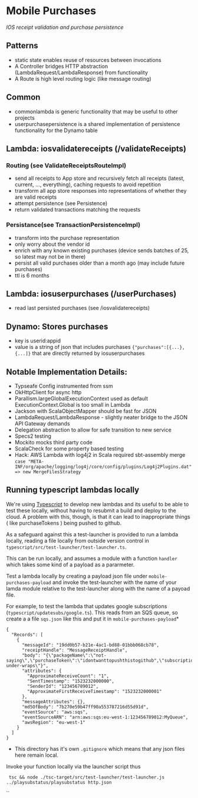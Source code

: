 # Mobile Purchases
_IOS receipt validation and purchase persistence_

## Patterns
* static state enables reuse of resources between invocations
* A Controller bridges HTTP abstraction (LambdaRequest/LambdaResponse) from functionality
* A Route is high level routing logic (like message routing)
 
## Common
* commonlambda is generic functionality that may be useful to other projects
* userpurchasepersistence is a shared implementation of persistence functionality for the Dynamo table
 
## Lambda: iosvalidatereceipts (/validateReceipts)
### Routing (see ValidateReceiptsRouteImpl)
* send all receipts to App store and recursively fetch all receipts (latest, current, ..., everything), caching requests to avoid repetition
* transform all app store responses into representations of whether they are valid receipts
* attempt persistence (see Persistence)
* return validated transactions matching the requests

### Persistance(see TransactionPersistenceImpl)
* transform into the purchase representation
* only worry about the vendor id
* enrich with any known existing purchases (device sends batches of 25, so latest may not be in there)
* persist all valid purchases older than a month ago (may include future purchases)
* ttl is 6 months

## Lambda: iosuserpurchases (/userPurchases)
* read last persisted purchases (see /iosvalidatereceipts)

## Dynamo: Stores purchases
* key is userid:appid
* value is a string of json that includes purchases `{"purchases":[{...}, {...]}` that are directly returned by iosuserpurchases

## Notable Implementation Details:
* Typseafe Config instrumented from ssm
* OkHttpClient for async http
* Parallism.largeGlobalExecutionContext used as default ExecutionContext.Global is too small in Lambda
* Jackson with ScalaObjectMapper should be fast for JSON
* LambdaRequest/LambdaResponse - slightly neater bridge to the JSON API Gateway demands
* Delegation abstraction to allow for safe transition to new service
* Specs2 testing
* Mockito mocks third party code
* ScalaCheck for some property based testing
* Hack: AWS Lambda with log4j2 in Scala required sbt-assembly merge  ```case "META-INF/org/apache/logging/log4j/core/config/plugins/Log4j2Plugins.dat" => new MergeFilesStrategy``` 

## Running typescript lambdas locally

We're using [Typescript](https://www.typescriptlang.org/) to develop new lambdas and its useful to be able to test these locally, without having to resubmit a build and deploy to the cloud. A problem with this, though, is that it can lead to inappropriate things ( like purchaseTokens ) being pushed to github. 

As a safeguard against this a test-launcher is provided to run a lambda locally, reading a file locally from outside version control in `typescript/src/test-launcher/test-launcher.ts`.

This can be run locally, and assumes a module with a function `handler` which takes some kind of a payload as a pararmeter. 

Test a lambda locally by creating a payload json file under `mobile-purchases-payload` and invoke the test-launcher with the name of your lamda module relative to the test-launcher along with the name of a payoad file. 

For example, to test the lambda that updates google subscriptions (`typescript/updatesubs/google.ts`). This reads from an SQS queue, so create a a file `sqs.json` like this and put it in `mobile-purchases-payload`*


```
{
  "Records": [
    {
      "messageId": "19dd0b57-b21e-4ac1-bd88-01bbb068cb78",
      "receiptHandle": "MessageReceiptHandle",
      "body": "{\"packageName\":\"not-saying\",\"purchaseToken\":\"idontwanttopushthistogithub",\"subscriptionId\":\"keeo-under-wraps\"}",
      "attributes": {
        "ApproximateReceiveCount": "1",
        "SentTimestamp": "1523232000000",
        "SenderId": "123456789012",
        "ApproximateFirstReceiveTimestamp": "1523232000001"
      },
      "messageAttributes": {},
      "md5OfBody": "7b270e59b47ff90a553787216d55d91d",
      "eventSource": "aws:sqs",
      "eventSourceARN": "arn:aws:sqs:eu-west-1:123456789012:MyQueue",
      "awsRegion": "eu-west-1"
    }
  ]
}
```

* This directory has it's own `.gitignore` which means that any json files here remain local.

Invoke your function locally via the launcher script thus

     tsc && node ./tsc-target/src/test-launcher/test-launcher.js ../playsubstatus/playsubstatus http.json

``